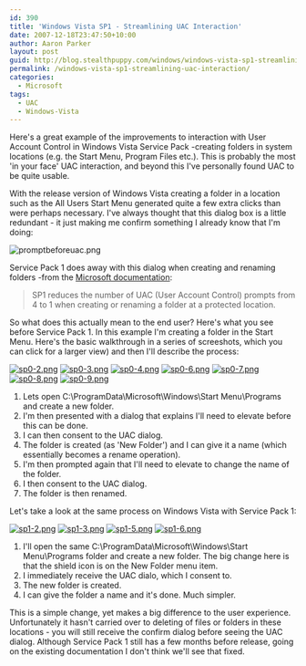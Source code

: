 ```yaml
---
id: 390
title: 'Windows Vista SP1 - Streamlining UAC Interaction'
date: 2007-12-18T23:47:50+10:00
author: Aaron Parker
layout: post
guid: http://blog.stealthpuppy.com/windows/windows-vista-sp1-streamlining-uac-interaction
permalink: /windows-vista-sp1-streamlining-uac-interaction/
categories:
  - Microsoft
tags:
  - UAC
  - Windows-Vista
---
```

Here's a great example of the improvements to interaction with User Account Control in Windows Vista Service Pack -creating folders in system locations (e.g. the Start Menu, Program Files etc.). This is probably the most 'in your face' UAC interaction, and beyond this I've personally found UAC to be quite usable.

With the release version of Windows Vista creating a folder in a location such as the All Users Start Menu generated quite a few extra clicks than were perhaps necessary. I've always thought that this dialog box is a little redundant - it just making me confirm something I already know that I'm doing:

![promptbeforeuac.png](http://stealthpuppy.com/wp-content/uploads/2007/12/promptbeforeuac.png) 

Service Pack 1 does away with this dialog when creating and renaming folders -from the [Microsoft documentation](http://technet2.microsoft.com/WindowsVista/en/library/005f921e-f706-401e-abb5-eec42ea0a03e1033.mspx?mfr=true):

> SP1 reduces the number of UAC (User Account Control) prompts from 4 to 1 when creating or renaming a folder at a protected location.

So what does this actually mean to the end user? Here's what you see before Service Pack 1. In this example I'm creating a folder in the Start Menu. Here's the basic walkthrough in a series of screeshots, which you can click for a larger view) and then I'll describe the process:

[![sp0-2.png](http://stealthpuppy.com/wp-content/uploads/2007/12/sp0-2.thumbnail.png)](http://stealthpuppy.com/wp-content/uploads/2007/12/sp0-2.png "sp0-2.png") [![sp0-3.png](http://stealthpuppy.com/wp-content/uploads/2007/12/sp0-3.thumbnail.png)](http://stealthpuppy.com/wp-content/uploads/2007/12/sp0-3.png "sp0-3.png") [![sp0-4.png](http://stealthpuppy.com/wp-content/uploads/2007/12/sp0-4.thumbnail.png)](http://stealthpuppy.com/wp-content/uploads/2007/12/sp0-4.png "sp0-4.png") [![sp0-6.png](http://stealthpuppy.com/wp-content/uploads/2007/12/sp0-6.thumbnail.png)](http://stealthpuppy.com/wp-content/uploads/2007/12/sp0-6.png "sp0-6.png") [![sp0-7.png](http://stealthpuppy.com/wp-content/uploads/2007/12/sp0-7.thumbnail.png)](http://stealthpuppy.com/wp-content/uploads/2007/12/sp0-7.png "sp0-7.png") [![sp0-8.png](http://stealthpuppy.com/wp-content/uploads/2007/12/sp0-8.thumbnail.png)](http://stealthpuppy.com/wp-content/uploads/2007/12/sp0-8.png "sp0-8.png") [![sp0-9.png](http://stealthpuppy.com/wp-content/uploads/2007/12/sp0-9.thumbnail.png)](http://stealthpuppy.com/wp-content/uploads/2007/12/sp0-9.png "sp0-9.png")

  1. Lets open C:\ProgramData\Microsoft\Windows\Start Menu\Programs and create a new folder.
  2. I'm then presented with a dialog that explains I'll need to elevate before this can be done.
  3. I can then consent to the UAC dialog.
  4. The folder is created (as 'New Folder') and I can give it a name (which essentially becomes a rename operation).
  5. I'm then prompted again that I'll need to elevate to change the name of the folder.
  6. I then consent to the UAC dialog.
  7. The folder is then renamed.

Let's take a look at the same process on Windows Vista with Service Pack 1:

[![sp1-2.png](http://stealthpuppy.com/wp-content/uploads/2007/12/sp1-2.thumbnail.png)](http://stealthpuppy.com/wp-content/uploads/2007/12/sp1-2.png "sp1-2.png") [![sp1-3.png](http://stealthpuppy.com/wp-content/uploads/2007/12/sp1-3.thumbnail.png)](http://stealthpuppy.com/wp-content/uploads/2007/12/sp1-3.png "sp1-3.png") [![sp1-5.png](http://stealthpuppy.com/wp-content/uploads/2007/12/sp1-5.thumbnail.png)](http://stealthpuppy.com/wp-content/uploads/2007/12/sp1-5.png "sp1-5.png") [![sp1-6.png](http://stealthpuppy.com/wp-content/uploads/2007/12/sp1-6.thumbnail.png)](http://stealthpuppy.com/wp-content/uploads/2007/12/sp1-6.png "sp1-6.png")

  1. I'll open the same C:\ProgramData\Microsoft\Windows\Start Menu\Programs folder and create a new folder. The big change here is that the shield icon is on the New Folder menu item.
  2. I immediately receive the UAC dialo, which I consent to.
  3. The new folder is created.
  4. I can give the folder a name and it's done. Much simpler.

This is a simple change, yet makes a big difference to the user experience. Unfortunately it hasn't carried over to deleting of files or folders in these locations - you will still receive the confirm dialog before seeing the UAC dialog. Although Service Pack 1 still has a few months before release, going on the existing documentation I don't think we'll see that fixed.